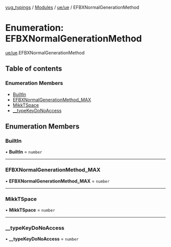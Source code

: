 [yug_typings](../README.md) / [Modules](../modules.md) / [ue/ue](../modules/ue_ue.md) / EFBXNormalGenerationMethod

# Enumeration: EFBXNormalGenerationMethod

[ue/ue](../modules/ue_ue.md).EFBXNormalGenerationMethod

## Table of contents

### Enumeration Members

- [BuiltIn](ue_ue.EFBXNormalGenerationMethod.md#builtin)
- [EFBXNormalGenerationMethod\_MAX](ue_ue.EFBXNormalGenerationMethod.md#efbxnormalgenerationmethod_max)
- [MikkTSpace](ue_ue.EFBXNormalGenerationMethod.md#mikktspace)
- [\_\_typeKeyDoNoAccess](ue_ue.EFBXNormalGenerationMethod.md#__typekeydonoaccess)

## Enumeration Members

### BuiltIn

• **BuiltIn** = `number`

___

### EFBXNormalGenerationMethod\_MAX

• **EFBXNormalGenerationMethod\_MAX** = `number`

___

### MikkTSpace

• **MikkTSpace** = `number`

___

### \_\_typeKeyDoNoAccess

• **\_\_typeKeyDoNoAccess** = `number`
